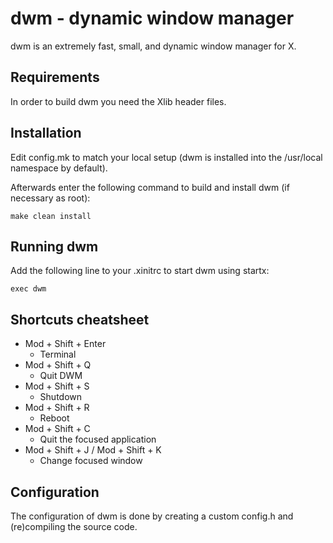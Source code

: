 # dwm - dynamic window manager

dwm is an extremely fast, small, and dynamic window manager for X.

## Requirements

In order to build dwm you need the Xlib header files.

## Installation

Edit config.mk to match your local setup (dwm is installed into
the /usr/local namespace by default).

Afterwards enter the following command to build and install dwm (if
necessary as root):

    make clean install

## Running dwm

Add the following line to your .xinitrc to start dwm using startx:

    exec dwm

## Shortcuts cheatsheet

- Mod + Shift + Enter
  - Terminal
- Mod + Shift + Q
  - Quit DWM
- Mod + Shift + S
  - Shutdown
- Mod + Shift + R
  - Reboot
- Mod + Shift + C
  - Quit the focused application
- Mod + Shift + J / Mod + Shift + K
  - Change focused window

## Configuration

The configuration of dwm is done by creating a custom config.h
and (re)compiling the source code.
